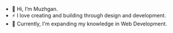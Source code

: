 - 👋 Hi, I’m Muzhgan.
- ⚡ I love creating and building through design and development.
- 🌱 Currently, I'm expanding my knowledge in Web Development.


